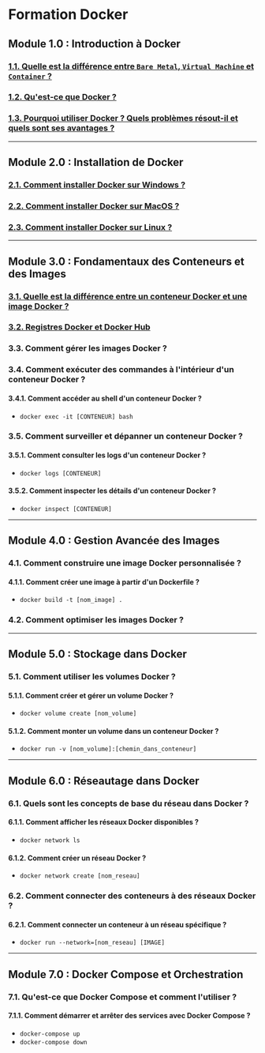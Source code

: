 # Formation Docker

## Module 1.0 : Introduction à Docker
### [1.1. Quelle est la différence entre `Bare Metal`, `Virtual Machine` et `Container` ?](./bare-metal-virtual-machine-container.md)
### [1.2. Qu'est-ce que Docker ?](./intro-docker.md)
### [1.3. Pourquoi utiliser Docker ? Quels problèmes résout-il et quels sont ses avantages ?](./pourquoi-docker.md)

---

## Module 2.0 : Installation de Docker
### [2.1. Comment installer Docker sur Windows ?](./comment-installer-docker-windows10.md)
### [2.2. Comment installer Docker sur MacOS ?](./comment-installer-docker-mac.md)
### [2.3. Comment installer Docker sur Linux ?](./comment-installer-docker-linux.md)

---

## Module 3.0 : Fondamentaux des Conteneurs et des Images
### [3.1. Quelle est la différence entre un conteneur Docker et une image Docker ?](./conteneur-vs-image-docker.md)
### [3.2. Registres Docker et Docker Hub](./docker-hub.md)
### 3.3. Comment gérer les images Docker ?
### 3.4. Comment exécuter des commandes à l'intérieur d'un conteneur Docker ?
#### 3.4.1. Comment accéder au shell d'un conteneur Docker ?
- `docker exec -it [CONTENEUR] bash`
### 3.5. Comment surveiller et dépanner un conteneur Docker ?
#### 3.5.1. Comment consulter les logs d'un conteneur Docker ?
- `docker logs [CONTENEUR]`
#### 3.5.2. Comment inspecter les détails d'un conteneur Docker ?
- `docker inspect [CONTENEUR]`

---

## Module 4.0 : Gestion Avancée des Images
### 4.1. Comment construire une image Docker personnalisée ?
#### 4.1.1. Comment créer une image à partir d'un Dockerfile ?
- `docker build -t [nom_image] .`
### 4.2. Comment optimiser les images Docker ?

---

## Module 5.0 : Stockage dans Docker
### 5.1. Comment utiliser les volumes Docker ?
#### 5.1.1. Comment créer et gérer un volume Docker ?
- `docker volume create [nom_volume]`
#### 5.1.2. Comment monter un volume dans un conteneur Docker ?
- `docker run -v [nom_volume]:[chemin_dans_conteneur]`

---

## Module 6.0 : Réseautage dans Docker
### 6.1. Quels sont les concepts de base du réseau dans Docker ?
#### 6.1.1. Comment afficher les réseaux Docker disponibles ?
- `docker network ls`
#### 6.1.2. Comment créer un réseau Docker ?
- `docker network create [nom_reseau]`
### 6.2. Comment connecter des conteneurs à des réseaux Docker ?
#### 6.2.1. Comment connecter un conteneur à un réseau spécifique ?
- `docker run --network=[nom_reseau] [IMAGE]`

---

## Module 7.0 : Docker Compose et Orchestration
### 7.1. Qu'est-ce que Docker Compose et comment l'utiliser ?
#### 7.1.1. Comment démarrer et arrêter des services avec Docker Compose ?
- `docker-compose up`
- `docker-compose down`
